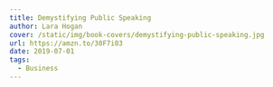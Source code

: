 ```yaml
---
title: Demystifying Public Speaking
author: Lara Hogan
cover: /static/img/book-covers/demystifying-public-speaking.jpg
url: https://amzn.to/30F7i03
date: 2019-07-01
tags:
  - Business
---
```

